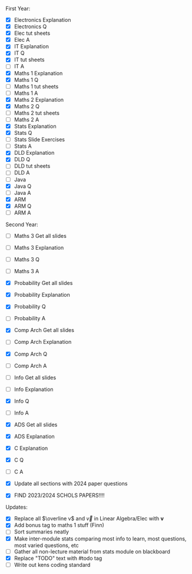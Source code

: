 First Year:
- [x] Electronics Explanation
- [x] Electronics Q
- [x] Elec tut sheets
- [x] Elec A
- [x] IT Explanation
- [x] IT Q
- [x] IT tut sheets
- [ ] IT A
- [x] Maths 1 Explanation
- [x] Maths 1 Q
- [ ] Maths 1 tut sheets
- [ ] Maths 1 A
- [x] Maths 2 Explanation
- [x] Maths 2 Q
- [ ] Maths 2 tut sheets
- [ ] Maths 2 A
- [x] Stats Explanation
- [x] Stats Q
- [ ] Stats Slide Exercises
- [ ] Stats A
- [x] DLD Explanation
- [x] DLD Q
- [ ] DLD tut sheets
- [ ] DLD A
- [ ] Java 
- [x] Java Q
- [ ] Java A
- [x] ARM
- [x] ARM Q
- [ ] ARM A

Second Year:
- [ ] Maths 3 Get all slides
- [ ] Maths 3 Explanation
- [ ] Maths 3 Q
- [ ] Maths 3 A
- [x] Probability Get all slides
- [x] Probability Explanation
- [x] Probability Q
- [ ] Probability A
- [x] Comp Arch Get all slides
- [ ] Comp Arch Explanation
- [x] Comp Arch Q
- [ ] Comp Arch A
- [ ] Info Get all slides
- [ ] Info Explanation
- [x] Info Q
- [ ] Info A
- [x] ADS Get all slides
- [x] ADS Explanation
- [x] C Explanation
- [x] C Q
- [ ] C A

- [x] Update all sections with 2024 paper questions
- [x] FIND 2023/2024 SCHOLS PAPERS!!!!

Updates:
- [x] Replace all $\overline v$ and $\overrightarrow v$ in Linear Algebra/Elec with $\mathbf v$
- [x] Add bonus tag to maths 1 stuff (Finn)
- [ ] Sort summaries neatly
- [x] Make inter-module stats comparing most info to learn, most questions, most varied questions, etc
- [ ] Gather all non-lecture material from stats module on blackboard
- [x] Replace "TODO" text with #todo tag
- [ ] Write out kens coding standard